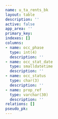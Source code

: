 ```yaml
---
name: u_ta_rents_bk
layout: table
description: ''
active: false
app_area: ''
primary_key: 
indexes: []
columns:
- name: occ_phase
  type: int(4)
  description: ''
- name: occ_stat_date
  type: smalldatetime
  description: ''
- name: occ_status
  type: char(3)
  description: ''
- name: prop_ref
  type: varchar(30)
  description: ''
relations: []
pseudo_pk: 
---
```


